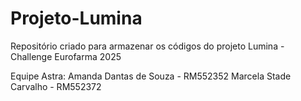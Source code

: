 # Projeto-Lumina

Repositório criado para armazenar os códigos do projeto Lumina - Challenge Eurofarma 2025

Equipe Astra:
Amanda Dantas de Souza - RM552352
Marcela Stade Carvalho - RM552372
